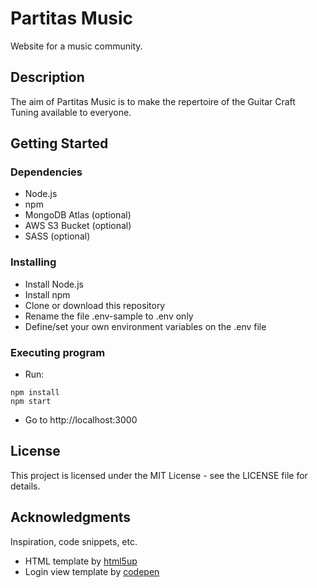 # Partitas Music

Website for a music community.

## Description

The aim of Partitas Music is to make the repertoire of the Guitar Craft Tuning available to everyone.

## Getting Started

### Dependencies

- Node.js
- npm
- MongoDB Atlas (optional)
- AWS S3 Bucket (optional)
- SASS (optional)

### Installing

- Install Node.js
- Install npm
- Clone or download this repository
- Rename the file .env-sample to .env only
- Define/set your own environment variables on the .env file

### Executing program

- Run:

```
npm install
npm start
```

- Go to http://localhost:3000

## License

This project is licensed under the MIT License - see the LICENSE file for details.

## Acknowledgments

Inspiration, code snippets, etc.

- HTML template by [html5up](https://html5up.net/editorial)
- Login view template by [codepen](https://codepen.io/colorlib/pen/rxddKy)
